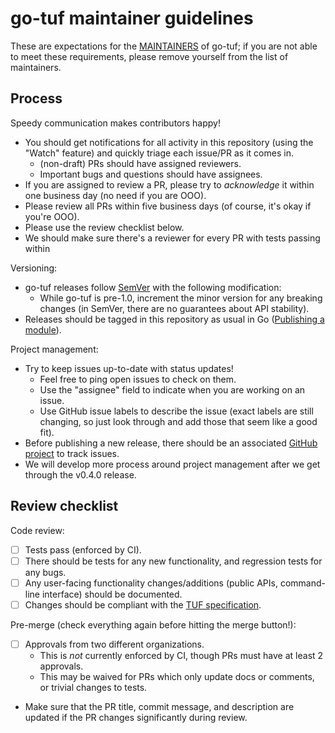 # go-tuf maintainer guidelines

These are expectations for the [MAINTAINERS](MAINTAINERS) of go-tuf; if you are not able to meet these requirements, please remove yourself from the list of maintainers.

## Process

Speedy communication makes contributors happy!

- You should get notifications for all activity in this repository (using the "Watch" feature) and quickly triage each issue/PR as it comes in.
  - (non-draft) PRs should have assigned reviewers.
  - Important bugs and questions should have assignees.
- If you are assigned to review a PR, please try to *acknowledge* it within one business day (no need if you are OOO).
- Please review all PRs within five business days (of course, it's okay if you're OOO).
- Please use the review checklist below.
- We should make sure there's a reviewer for every PR with tests passing within 
  
Versioning:

- go-tuf releases follow [SemVer](https://semver.org/) with the following modification:
    - While go-tuf is pre-1.0, increment the minor version for any breaking changes (in SemVer, there are no guarantees about API stability).
- Releases should be tagged in this repository as usual in Go ([Publishing a module](https://go.dev/doc/modules/publishing)).

Project management:

- Try to keep issues up-to-date with status updates! 
  - Feel free to ping open issues to check on them.
  - Use the "assignee" field to indicate when you are working on an issue.
  - Use GitHub issue labels to describe the issue (exact labels are still changing, so just look through and add those that seem like a good fit).
- Before publishing a new release, there should be an associated [GitHub project](https://github.com/theupdateframework/go-tuf/projects?type=beta) to track issues.
- We will develop more process around project management after we get through the v0.4.0 release.

## Review checklist

Code review:

- [ ] Tests pass (enforced by CI).
- [ ] There should be tests for any new functionality, and regression tests for any bugs.
- [ ] Any user-facing functionality changes/additions (public APIs, command-line interface) should be documented.
- [ ] Changes should be compliant with the [TUF specification](https://theupdateframework.github.io/specification/latest/).

Pre-merge (check everything again before hitting the merge button!):

- [ ] Approvals from two different organizations.
  - This is *not* currently enforced by CI, though PRs must have at least 2 approvals.
  - This may be waived for PRs which only update docs or comments, or trivial changes to tests.
- Make sure that the PR title, commit message, and description are updated if the PR changes significantly during review.


